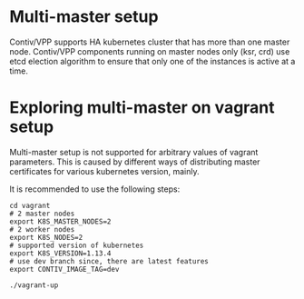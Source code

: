 # Multi-master setup

Contiv/VPP supports HA kubernetes cluster that has more than
one master node. Contiv/VPP components running on master nodes only (ksr, crd)
 use etcd election algorithm to ensure that only one of the instances
 is active at a time.

# Exploring multi-master on vagrant setup

Multi-master setup is not supported for arbitrary values of vagrant parameters.
This is caused by different ways of distributing master certificates for various kubernetes version, mainly.

It is recommended to use the following steps: 
```
cd vagrant
# 2 master nodes
export K8S_MASTER_NODES=2
# 2 worker nodes
export K8S_NODES=2
# supported version of kubernetes
export K8S_VERSION=1.13.4
# use dev branch since, there are latest features 
export CONTIV_IMAGE_TAG=dev

./vagrant-up
```
